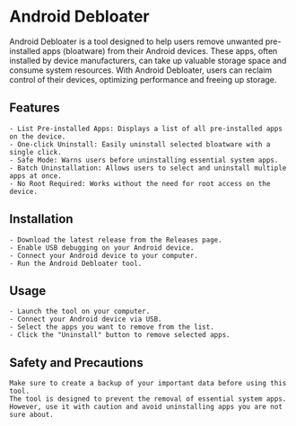 # Android Debloater

Android Debloater is a tool designed to help users remove unwanted pre-installed apps (bloatware) from their Android devices. These apps, often installed by device manufacturers, can take up valuable storage space and consume system resources. With Android Debloater, users can reclaim control of their devices, optimizing performance and freeing up storage.

## Features

    - List Pre-installed Apps: Displays a list of all pre-installed apps on the device.
    - One-click Uninstall: Easily uninstall selected bloatware with a single click.
    - Safe Mode: Warns users before uninstalling essential system apps.
    - Batch Uninstallation: Allows users to select and uninstall multiple apps at once.
    - No Root Required: Works without the need for root access on the device.

## Installation

    - Download the latest release from the Releases page.
    - Enable USB debugging on your Android device.
    - Connect your Android device to your computer.
    - Run the Android Debloater tool.

## Usage

    - Launch the tool on your computer.
    - Connect your Android device via USB.
    - Select the apps you want to remove from the list.
    - Click the "Uninstall" button to remove selected apps.

## Safety and Precautions

    Make sure to create a backup of your important data before using this tool.
    The tool is designed to prevent the removal of essential system apps. However, use it with caution and avoid uninstalling apps you are not sure about.
